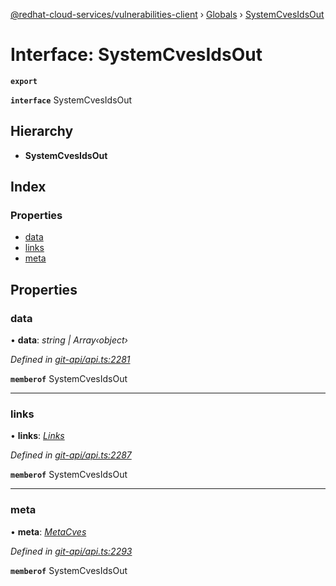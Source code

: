 [@redhat-cloud-services/vulnerabilities-client](../README.md) › [Globals](../globals.md) › [SystemCvesIdsOut](systemcvesidsout.md)

# Interface: SystemCvesIdsOut

**`export`** 

**`interface`** SystemCvesIdsOut

## Hierarchy

* **SystemCvesIdsOut**

## Index

### Properties

* [data](systemcvesidsout.md#data)
* [links](systemcvesidsout.md#links)
* [meta](systemcvesidsout.md#meta)

## Properties

###  data

• **data**: *string | Array‹object›*

*Defined in [git-api/api.ts:2281](https://github.com/RedHatInsights/javascript-clients.gi/blob/master/packages/vulnerabilities/git-api/api.ts#L2281)*

**`memberof`** SystemCvesIdsOut

___

###  links

• **links**: *[Links](links.md)*

*Defined in [git-api/api.ts:2287](https://github.com/RedHatInsights/javascript-clients.gi/blob/master/packages/vulnerabilities/git-api/api.ts#L2287)*

**`memberof`** SystemCvesIdsOut

___

###  meta

• **meta**: *[MetaCves](metacves.md)*

*Defined in [git-api/api.ts:2293](https://github.com/RedHatInsights/javascript-clients.gi/blob/master/packages/vulnerabilities/git-api/api.ts#L2293)*

**`memberof`** SystemCvesIdsOut
